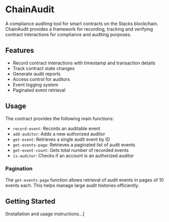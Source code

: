 # ChainAudit

A compliance auditing tool for smart contracts on the Stacks blockchain. ChainAudit provides a framework for recording, tracking and verifying contract interactions for compliance and auditing purposes.

## Features
- Record contract interactions with timestamp and transaction details
- Track contract state changes 
- Generate audit reports
- Access control for auditors
- Event logging system
- Paginated event retrieval

## Usage
The contract provides the following main functions:
- `record-event`: Records an auditable event
- `add-auditor`: Adds a new authorized auditor
- `get-event`: Retrieves a single audit event by ID
- `get-events-page`: Retrieves a paginated list of audit events
- `get-event-count`: Gets total number of recorded events
- `is-auditor`: Checks if an account is an authorized auditor

### Pagination
The `get-events-page` function allows retrieval of audit events in pages of 10 events each. This helps manage large audit histories efficiently.

## Getting Started
[Installation and usage instructions...]
